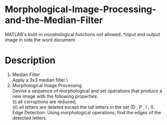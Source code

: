# Morphological-Image-Processing-and-the-Median-Filter
MATLAB's built-in morphological functions not allowed.
*input and output image in side the word document

# Description
1. Median Filter\
Apply a 3x3 median filter.\
2. Morphological Image Processing\
Devise a sequence of morphological and set operations that produce a new image with the following properties:\
(i) all corruptions are reduced;\
(ii) all letters are deleted except the tall letters in the set (D , P , l , I).\
Edge Detection: Using morphological operations, find the edges of the detected letters.
